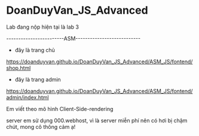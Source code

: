 # DoanDuyVan_JS_Advanced

Lab đang nộp hiện tại là lab 3


------------------------ASM---------------------------

- đây là trang chủ

https://doanduyvan.github.io/DoanDuyVan_JS_Advanced/ASM_JS/fontend/shop.html

- đây là trang admin

https://doanduyvan.github.io/DoanDuyVan_JS_Advanced/ASM_JS/fontend/admin/index.html

Em viết theo mô hình Client-Side-rendering

server em sử dụng 000.webhost, vì là server miễn phí nên có hơi bị chậm chút, mong cô thông cảm ạ!